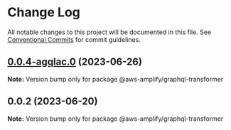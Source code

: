 # Change Log

All notable changes to this project will be documented in this file.
See [Conventional Commits](https://conventionalcommits.org) for commit guidelines.

## [0.0.4-agqlac.0](https://github.com/aws-amplify/amplify-category-api/compare/@aws-amplify/graphql-transformer@0.0.2...@aws-amplify/graphql-transformer@0.0.4-agqlac.0) (2023-06-26)

**Note:** Version bump only for package @aws-amplify/graphql-transformer





## 0.0.2 (2023-06-20)

**Note:** Version bump only for package @aws-amplify/graphql-transformer
